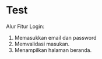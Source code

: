 # Test

Alur Fitur Login:
1. Memasukkan email dan password
2. Memvalidasi masukan.
3. Menampilkan halaman beranda.
